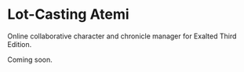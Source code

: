# Lot-Casting Atemi

Online collaborative character and chronicle manager for Exalted Third Edition.

Coming soon.
